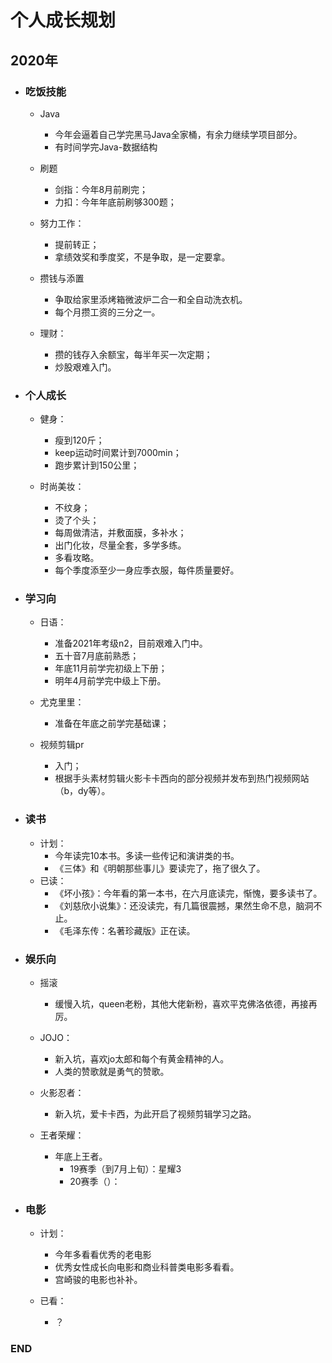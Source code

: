 # 个人成长规划


## 2020年
- ### 吃饭技能
  - Java
    - 今年会逼着自己学完黑马Java全家桶，有余力继续学项目部分。
    - 有时间学完Java-数据结构
  
  - 刷题
    - 剑指：今年8月前刷完；
    - 力扣：今年年底前刷够300题；

  - 努力工作：
    - 提前转正；
    - 拿绩效奖和季度奖，不是争取，是一定要拿。
    
  - 攒钱与添置
    - 争取给家里添烤箱微波炉二合一和全自动洗衣机。
    - 每个月攒工资的三分之一。
    
  - 理财：
    - 攒的钱存入余额宝，每半年买一次定期；
    - 炒股艰难入门。
    
    
    
- ### 个人成长
  - 健身：
    - 瘦到120斤；
    - keep运动时间累计到7000min；
    - 跑步累计到150公里；
    
  - 时尚美妆：
    - 不纹身；
    - 烫了个头；
    - 每周做清洁，并敷面膜，多补水；
    - 出门化妆，尽量全套，多学多练。
    - 多看攻略。
    - 每个季度添至少一身应季衣服，每件质量要好。
    
    
    
- ### 学习向
  - 日语：
    - 准备2021年考级n2，目前艰难入门中。
    - 五十音7月底前熟悉；
    - 年底11月前学完初级上下册；
    - 明年4月前学完中级上下册。
    
  - 尤克里里：
    - 准备在年底之前学完基础课；

  - 视频剪辑pr  
    - 入门；
    - 根据手头素材剪辑火影卡卡西向的部分视频并发布到热门视频网站（b，dy等）。



- ### 读书
  - 计划：
    - 今年读完10本书。多读一些传记和演讲类的书。
    - 《三体》和《明朝那些事儿》要读完了，拖了很久了。
  - 已读：
    - 《坏小孩》：今年看的第一本书，在六月底读完，惭愧，要多读书了。
    - 《刘慈欣小说集》：还没读完，有几篇很震撼，果然生命不息，脑洞不止。
    - 《毛泽东传：名著珍藏版》正在读。
  
  
  
- ### 娱乐向
  - 摇滚
    - 缓慢入坑，queen老粉，其他大佬新粉，喜欢平克佛洛依德，再接再厉。
    
  - JOJO：
    - 新入坑，喜欢jo太郎和每个有黄金精神的人。
    - 人类的赞歌就是勇气的赞歌。
    
  - 火影忍者：
    - 新入坑，爱卡卡西，为此开启了视频剪辑学习之路。
    
  - 王者荣耀：
    - 年底上王者。
      - 19赛季（到7月上旬）：星耀3
      - 20赛季（）：
    
    
    
- ### 电影
  - 计划：
    - 今年多看看优秀的老电影
    - 优秀女性成长向电影和商业科普类电影多看看。
    - 宫崎骏的电影也补补。
    
  - 已看：
    - ？
    
    
    
### END
